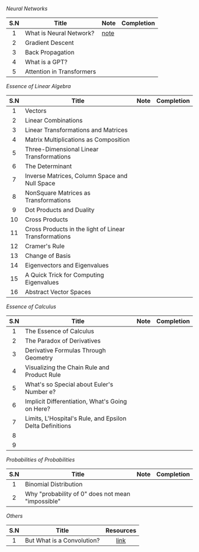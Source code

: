 *Neural Networks*

| S.N | Title | Note | Completion |
| :--: | ---- | ---- | ---- |
| 1 | What is Neural Network? | [note](Neural-Networks/01-What-is-Neural-Network/README.md) |  |
| 2 | Gradient Descent |  |  |
| 3 | Back Propagation |  |  |
| 4 | What is a GPT? |  |  |
| 5 | Attention in Transformers |  |  |

*Essence of Linear Algebra*

| S.N | Title | Note | Completion |
| :--: | ---- | ---- | ---- |
| 1 | Vectors |  |  |
| 2 | Linear Combinations |  |  |
| 3 | Linear Transformations and Matrices |  |  |
| 4 | Matrix Multiplications as Composition |  |  |
| 5 | Three-Dimensional Linear Transformations |  |  |
| 6 | The Determinant |  |  |
| 7 | Inverse Matrices, Column Space and Null Space |  |  |
| 8 | NonSquare Matrices as Transformations |  |  |
| 9 | Dot Products and Duality |  |  |
| 10 | Cross Products |  |  |
| 11 | Cross Products in the light of Linear Transformations |  |  |
| 12 | Cramer's Rule |  |  |
| 13 | Change of Basis |  |  |
| 14 | Eigenvectors and Eigenvalues |  |  |
| 15 | A Quick Trick for Computing Eigenvalues |  |  |
| 16 | Abstract Vector Spaces |  |  |

*Essence of Calculus*

| S.N | Title | Note | Completion |
| :--: | ---- | ---- | ---- |
| 1 | The Essence of Calculus |  |  |
| 2 | The Paradox of Derivatives |  |  |
| 3 | Derivative Formulas Through Geometry |  |  |
| 4 | Visualizing the Chain Rule and Product Rule |  |  |
| 5 | What's so Special about Euler's Number e? |  |  |
| 6 | Implicit Differentiation, What's Going on Here? |  |  |
| 7 | Limits, L'Hospital's Rule, and Epsilon Delta Definitions |  |  |
| 8 |  |  |  |
| 9 |  |  |  |

*Probabilities of Probabilities*

| S.N | Title | Note | Completion |
| :--: | ---- | ---- | ---- |
| 1 | Binomial Distribution |  |  |
| 2 | Why "probability of 0" does not mean "impossible" |  |  |

*Others*

| S.N | Title | Resources |
| :--: | ---- | :--: |
| 1 | But What is a Convolution? | [link](https://www.youtube.com/watch?v=KuXjwB4LzSA&ab_channel=3Blue1Brown) |
